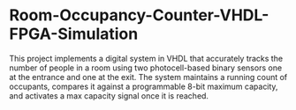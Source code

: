 # Room-Occupancy-Counter-VHDL-FPGA-Simulation
This project implements a digital system in VHDL that accurately tracks the number of people in a room using two photocell-based binary sensors one at the entrance and one at the exit. The system maintains a running count of occupants, compares it against a programmable 8-bit maximum capacity, and activates a max capacity signal once it is reached.
